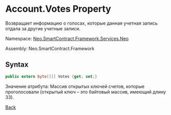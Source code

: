 # Account.Votes Property

Возвращает информацию о голосах, которые данная учетная запись отдала за другие учетные записи.

Namespace: [Neo.SmartContract.Framework.Services.Neo](../../neo.md)

Assembly: Neo.SmartContract.Framework

## Syntax

```c#
public extern byte[][] Votes {get; set;}
```

Значение атрибута: Массив открытых ключей счетов, которые проголосовали (открытый ключ – это байтовый массив, имеющий длину 33).



[Back](../Account.md)
